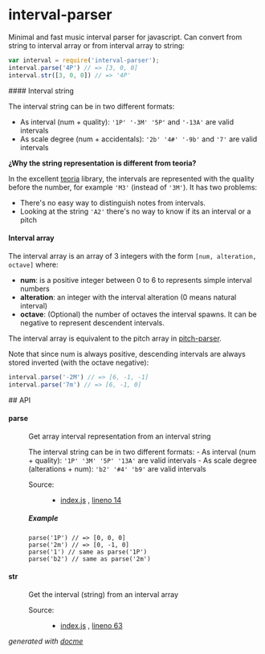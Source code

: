 # interval-parser

Minimal and fast music interval parser for javascript. Can convert from string to interval array or from interval array to string:

```js
var interval = require('interval-parser');
interval.parse('4P') // => [3, 0, 0]
interval.str([3, 0, 0]) // => '4P'
```

#### Interval string

The interval string can be in two different formats:

- As interval (num + quality): `'1P' '-3M' '5P'` and `'-13A'` are valid intervals
- As scale degree (num + accidentals): `'2b' '4#' '-9b'` and `'7'` are valid intervals

__¿Why the string representation is different from teoria?__

In the excellent [teoria](https://github.com/saebekassebil/teoria/) library, the intervals are represented with the quality before the number, for example `'M3'` (instead of `'3M'`). It has two problems:

- There's no easy way to distinguish notes from intervals.
- Looking at the string `'A2'` there's no way to know if its an interval or a pitch

#### Interval array

The interval array is an array of 3 integers with the form `[num, alteration, octave]` where:

- __num__: is a positive integer between 0 to 6 to represents simple interval numbers
- __alteration__: an integer with the interval alteration (0 means natural interval)
- __octave__: (Optional) the number of octaves the interval spawns. It can be negative to represent descendent intervals.

The interval array is equivalent to the pitch array in [pitch-parser](https://github.com/danigb/pitch-parser).

Note that since num is always positive, descending intervals are always stored inverted (with the octave negative):

```js
interval.parse('-2M') // => [6, -1, -1]
interval.parse('7m') // => [6, -1, 0]
```

## API

<!-- START docme generated API please keep comment here to allow auto update -->
<!-- DON'T EDIT THIS SECTION, INSTEAD RE-RUN docme TO UPDATE -->

<div>
<div class="jsdoc-githubify">
<section>
<article>
<div class="container-overview">
<dl class="details">
</dl>
</div>
<dl>
<dt>
<h4 class="name" id="parse"><span class="type-signature"></span>parse<span class="type-signature"></span></h4>
</dt>
<dd>
<div class="description">
<p>Get array interval representation from an interval string</p>
<p>The interval string can be in two different formats:
- As interval (num + quality): <code>'1P' '3M' '5P' '13A'</code> are valid intervals
- As scale degree (alterations + num): <code>'b2' '#4' 'b9'</code> are valid intervals</p>
</div>
<dl class="details">
<dt class="tag-source">Source:</dt>
<dd class="tag-source"><ul class="dummy">
<li>
<a href="https://github.com/danigb/interval-parser/blob/master/index.js">index.js</a>
<span>, </span>
<a href="https://github.com/danigb/interval-parser/blob/master/index.js#L14">lineno 14</a>
</li>
</ul></dd>
</dl>
<h5>Example</h5>
<pre class="prettyprint"><code>parse('1P') // => [0, 0, 0]
parse('2m') // => [0, -1, 0]
parse('1') // same as parse('1P')
parse('b2') // same as parse('2m')</code></pre>
</dd>
<dt>
<h4 class="name" id="str"><span class="type-signature"></span>str<span class="type-signature"></span></h4>
</dt>
<dd>
<div class="description">
<p>Get the interval (string) from an interval array</p>
</div>
<dl class="details">
<dt class="tag-source">Source:</dt>
<dd class="tag-source"><ul class="dummy">
<li>
<a href="https://github.com/danigb/interval-parser/blob/master/index.js">index.js</a>
<span>, </span>
<a href="https://github.com/danigb/interval-parser/blob/master/index.js#L63">lineno 63</a>
</li>
</ul></dd>
</dl>
</dd>
</dl>
</article>
</section>
</div>

*generated with [docme](https://github.com/thlorenz/docme)*
</div>
<!-- END docme generated API please keep comment here to allow auto update -->
